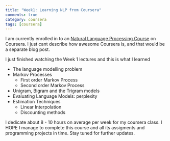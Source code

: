 ```yaml
---
title: "Week1: Learning NLP from Coursera"
comments: true
category: coursera
tags: [coursera]
---
```


I am currently enrolled in to an [Natural Language Processing Course](https://www.coursera.org/course/nlangp) on Coursera. I just cant describe how awesome Coursera is, and that would be a separate blog post.


I just finished watching the Week 1 lectures and this is what I learned

* The language modelling problem
* Markov Processes
    * First order Markov Process
    * Second order Markov Process
* Unigram, Bigram and the Trigram models
* Evaluating Language Models: perplexity
* Estimation Techniques
    * Linear Interpolation
    * Discounting methods


I dedicate about 8 - 10 hours on average per week for my coursera class. I HOPE I manage to complete this course and all its assigments and programming projects in time. Stay tuned for further updates.
